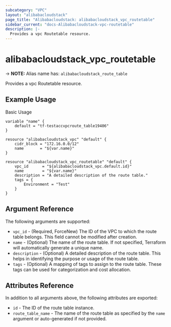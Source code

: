 ```yaml
---
subcategory: "VPC"
layout: "alibabacloudstack"
page_title: "Alibabacloudstack: alibabacloudstack_vpc_routetable"
sidebar_current: "docs-Alibabacloudstack-vpc-routetable"
description: |- 
  Provides a vpc Routetable resource.
---
```


# alibabacloudstack_vpc_routetable
-> **NOTE:** Alias name has: `alibabacloudstack_route_table`

Provides a vpc Routetable resource.

## Example Usage

Basic Usage

```hcl
variable "name" {
	default = "tf-testaccvpcroute_table19406"
}

resource "alibabacloudstack_vpc" "default" {
	cidr_block = "172.16.0.0/12"
	name       = "${var.name}"
}

resource "alibabacloudstack_vpc_routetable" "default" {
	vpc_id      = "${alibabacloudstack_vpc.default.id}"
	name        = "${var.name}"
	description = "A detailed description of the route table."
	tags = {
		Environment = "Test"
	}
}
```

## Argument Reference

The following arguments are supported:

* `vpc_id` - (Required, ForceNew) The ID of the VPC to which the route table belongs. This field cannot be modified after creation.
* `name` - (Optional) The name of the route table. If not specified, Terraform will automatically generate a unique name.
* `description` - (Optional) A detailed description of the route table. This helps in identifying the purpose or usage of the route table.
* `tags` - (Optional) A mapping of tags to assign to the route table. These tags can be used for categorization and cost allocation.

## Attributes Reference

In addition to all arguments above, the following attributes are exported:

* `id` - The ID of the route table instance.
* `route_table_name` - The name of the route table as specified by the `name` argument or auto-generated if not provided.